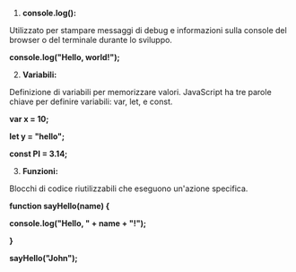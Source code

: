 1) **console.log():**

 Utilizzato per stampare messaggi di debug e informazioni sulla console del browser o del terminale durante lo sviluppo.

 **console.log("Hello, world!");**

 2) **Variabili:** 
 
 Definizione di variabili per memorizzare valori. JavaScript ha tre parole chiave per definire 
 variabili: var, let, e const.

 **var x = 10;**

**let y = "hello";**

**const PI = 3.14;**

3) **Funzioni:** 

Blocchi di codice riutilizzabili che eseguono un'azione specifica.

**function sayHello(name) {**
   
   **console.log("Hello, " + name + "!");**

**}**

**sayHello("John");**